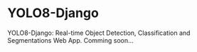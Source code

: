# YOLO8-Django
YOLO8-Django: Real-time Object Detection, Classification and Segmentations Web App.
Comming soon...
